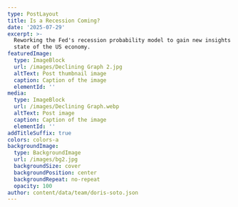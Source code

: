 ```yaml
---
type: PostLayout
title: Is a Recession Coming?
date: '2025-07-29'
excerpt: >-
  Reworking the Fed's recession probability model to gain new insights into the
  state of the US economy.
featuredImage:
  type: ImageBlock
  url: /images/Declining Graph 2.jpg
  altText: Post thumbnail image
  caption: Caption of the image
  elementId: ''
media:
  type: ImageBlock
  url: /images/Declining Graph.webp
  altText: Post image
  caption: Caption of the image
  elementId: ''
addTitleSuffix: true
colors: colors-a
backgroundImage:
  type: BackgroundImage
  url: /images/bg2.jpg
  backgroundSize: cover
  backgroundPosition: center
  backgroundRepeat: no-repeat
  opacity: 100
author: content/data/team/doris-soto.json
---
```

